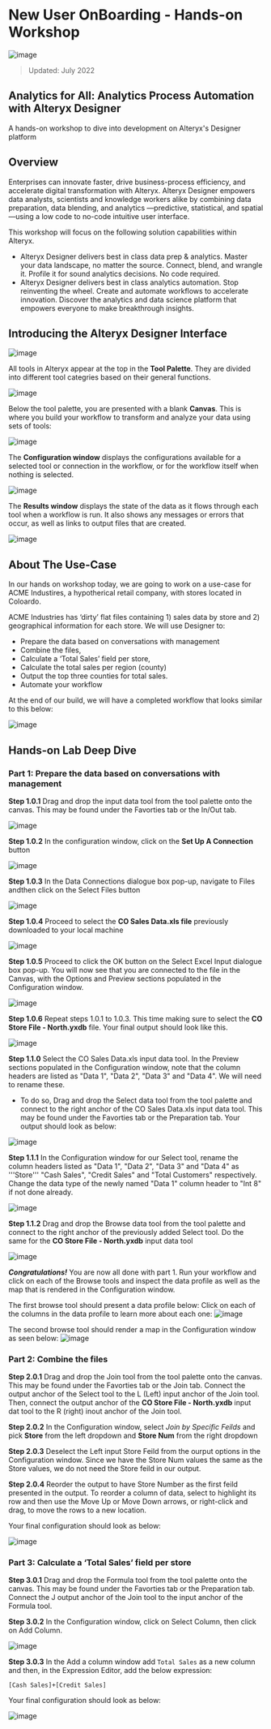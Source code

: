 # New User OnBoarding - Hands-on Workshop

![image](https://user-images.githubusercontent.com/90619708/178671428-46f67e4b-1755-4c4d-bc57-17bf25905c0f.png)

> Updated: July 2022

## Analytics for All: Analytics Process Automation with Alteryx Designer
A hands-on workshop to dive into development on Alteryx's Designer platform

## Overview
Enterprises can innovate faster, drive business-process efficiency, and accelerate digital transformation with Alteryx. Alteryx Designer empowers data analysts, scientists and knowledge workers alike by combining data preparation, data blending, and analytics —predictive, statistical, and spatial —using a low code to no-code intuitive user interface.

This workshop will focus on the following solution capabilities within Alteryx.  
- Alteryx Designer delivers best in class data prep & analytics. Master your data landscape, no matter the source. Connect, blend, and wrangle it. Profile it for sound analytics decisions. No code required.
- Alteryx Designer delivers best in class analytics automation. Stop reinventing the wheel. Create and automate workflows to accelerate innovation. Discover the analytics and data science platform that empowers everyone to make breakthrough insights.

## Introducing the Alteryx Designer Interface

![image](https://user-images.githubusercontent.com/90619708/178677331-3e2249b9-56be-4927-8792-327851675456.png)

All tools in Alteryx appear at the top in the **Tool Palette**. They are divided into different tool categries based on their general functions.

![image](https://user-images.githubusercontent.com/90619708/178679435-e76305f8-093c-419f-a448-c38a1a5eedc7.png)

Below the tool palette, you are presented with a blank **Canvas**. This is where you build your workflow to transform and analyze your data using sets of tools:

![image](https://user-images.githubusercontent.com/90619708/178680899-60e3b8e2-d5bd-4d9a-af34-50c9f4f483ab.png)

The **Configuration  window** displays the configurations available for a selected tool or connection in the workflow, or for the workflow itself when nothing is selected.

![image](https://user-images.githubusercontent.com/90619708/179029338-71d1e7aa-8fd3-420c-a2b7-83b0c0e30e05.png)

The **Results window** displays the state of the data as it flows through each tool when a workflow is run. It also shows any messages or errors that occur, as well as links to output files that are created.

![image](https://user-images.githubusercontent.com/90619708/179029644-94afea61-111c-4b45-9444-bba753f6aa30.png)

## About The Use-Case

In our hands on workshop today, we are going to work on a use-case for ACME Industires, a hypotherical retail company, with stores located in Coloardo.

ACME Industries has ‘dirty’ flat files containing 1) sales data by store and 2) geographical information for each store. We will use Designer to: 
 -  Prepare the data based on conversations with management
 -  Combine the files,
 -  Calculate a ‘Total Sales’ field per store,
 - Calculate the total sales per region (county)
 - Output the top three counties for total sales. 
 - Automate your workflow

At the end of our build, we will have a completed workflow that looks similar to this below:

![image](https://user-images.githubusercontent.com/90619708/179031571-8f6a415f-e4e2-4eb8-81a3-fbbacca7cf26.png)

## Hands-on Lab Deep Dive
### Part 1: Prepare the data based on conversations with management
 
**Step 1.0.1** Drag and drop the input data tool from the tool palette onto the canvas. This may be found under the Favorties tab or the In/Out tab.
 
 ![image](https://user-images.githubusercontent.com/90619708/179032948-22a7f940-86f6-41aa-b707-e977e73dc699.png)

**Step 1.0.2** In the configuration window, click on the **Set Up A Connection** button

![image](https://user-images.githubusercontent.com/90619708/179035324-5884bda4-4fd1-48ec-b6bc-5edc5c729ec9.png)

**Step 1.0.3** In the Data Connections dialogue box pop-up, navigate to Files andthen click on the Select Files button

![image](https://user-images.githubusercontent.com/90619708/179291055-9f64cd9a-b7de-4af0-b3dd-c75070e1eb2a.png)

**Step 1.0.4** Proceed to select the **CO Sales Data.xls file** previously downloaded to your local machine

![image](https://user-images.githubusercontent.com/90619708/179291306-03b647dd-5907-4abe-b53d-d7b9e3b6eb16.png)

**Step 1.0.5** Proceed to click the OK button on the Select Excel Input dialogue box pop-up. You will now see that you are connected to the file in the Canvas, with the Options and Preview sections populated in the Configuration window.

![image](https://user-images.githubusercontent.com/90619708/179292948-8dba755b-966a-47ce-ad8b-ccc1c86d5a16.png)

**Step 1.0.6** Repeat steps 1.0.1 to 1.0.3. This time making sure to select the **CO Store File - North.yxdb** file. Your final output should look like this. 

![image](https://user-images.githubusercontent.com/90619708/179293534-5333bab8-99b0-4ec0-8a78-c52f12c350ba.png)

**Step 1.1.0** Select the CO Sales Data.xls input data tool. In the Preview sections populated in the Configuration window, note that the column headers are listed as "Data 1", "Data 2", "Data 3" and "Data 4". We will need to rename these. 
 -  To do so, Drag and drop the Select data tool from the tool palette and connect to the right anchor of the CO Sales Data.xls input data tool. This may be found under the Favorties tab or the Preparation tab. Your output should look as below:
 
 ![image](https://user-images.githubusercontent.com/90619708/179300859-e7a66eff-68bf-4338-a7e3-fd9b51ae406f.png)
 
 **Step 1.1.1** In the Configuration window for our Select tool, rename the column headers listed as "Data 1", "Data 2", "Data 3" and "Data 4" as '''Store''' "Cash Sales", "Credit Sales" and "Total Customers" respectively. Change the data type of the newly named "Data 1" column header to "Int 8" if not done already.
 
![image](https://user-images.githubusercontent.com/90619708/179304291-3564479c-c527-4751-9eb8-147d7985051a.png)

**Step 1.1.2** Drag and drop the Browse data tool from the tool palette and connect to the right anchor of the previously added Select tool. Do the same for the **CO Store File - North.yxdb** input data tool

![image](https://user-images.githubusercontent.com/90619708/179419200-e63d1681-ae10-48f1-8066-4dc8db03f942.png)

_**Congratulations!**_ You are now all done with part 1. Run your workflow and click on each of the Browse tools and inspect the data profile as well as the map that is rendered in the Configuration window.

The first browse tool should present a data profile below: Click on each of the columns in the data profile to learn more about each one:
![image](https://user-images.githubusercontent.com/90619708/179419677-4b7e662c-24d6-48ab-a6af-483f6c56ad9f.png)

The second browse tool should render a map in the Configuration window as seen below:
![image](https://user-images.githubusercontent.com/90619708/179419713-240d87a9-f7ba-44bc-b402-85ed4638c17e.png)


### Part 2: Combine the files

**Step 2.0.1** Drag and drop the Join tool from the tool palette onto the canvas. This may be found under the Favorties tab or the Join tab. Connect the output anchor of the Select tool to the L (Left) input anchor of the Join tool. Then, connect the output anchor of the **CO Store File - North.yxdb** input dat tool to the R (right) inout anchor of the Join tool.

**Step 2.0.2** In the Configuration window, select *Join by Specific Feilds* and pick **Store** from the left dropdown and **Store Num** from the right dropdown

**Step 2.0.3** Deselect the Left input Store Feild from the ourput options in the Configuration window. Since we have the Store Num values the same as the Store values, we do not need the Store feild in our output.

**Step 2.0.4** Reorder the output to have Store Number as the first feild presented in the output. To reorder a column of data, select to highlight its row and then use the Move Up or Move Down arrows, or right-click and drag, to move the rows to a new location. 

Your final configuration should look as below:

![image](https://user-images.githubusercontent.com/90619708/179420637-0c4e8aed-9c1e-42bb-89a8-888d74ddbaaf.png)

### Part 3: Calculate a ‘Total Sales’ field per store

**Step 3.0.1** Drag and drop the Formula tool from the tool palette onto the canvas. This may be found under the Favorties tab or the Preparation tab. Connect the J output anchor of the Join tool to the input anchor of the Formula tool.

**Step 3.0.2** In the Configuration window, click on Select Column, then click on Add Column. 

![image](https://user-images.githubusercontent.com/90619708/179420913-e868314f-706e-4408-91b0-abb9044b9466.png)

**Step 3.0.3** In the Add a column window add `Total Sales` as a new column and then, in the Expression Editor, add the below expression:

`[Cash Sales]+[Credit Sales]`

Your final configuration should look as below:

![image](https://user-images.githubusercontent.com/90619708/179421590-1d9a19ad-eaef-4b7e-9b2d-73a5f223411a.png)





 
